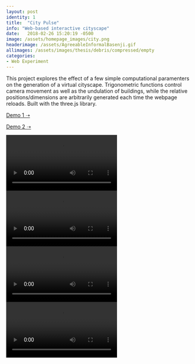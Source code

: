```yaml
---
layout: post
identity: 1
title:  "City Pulse"
info: "Web-based interactive cityscape"
date:   2018-02-26 15:20:19 -0500
image: /assets/homepage_images/city.png
headerimage: /assets/AgreeableInformalBasenji.gif
allimages: /assets/images/thesis/debris/compressed/empty
categories:
- Web Experiment
---
```


This project explores the effect of a few simple computational paramenters on the generation of a virtual cityscape. Trigonometric functions control camera movement as well as the undulation of buildings, while the relative positions/dimensions are arbitrarily generated each time the webpage reloads. Built with the three.js library.

<a href="/assets/irel/3d/city.html" target="_blank" class="bigbutton">Demo 1 ➝</a>


<a href="/assets/irel/3d/double_geometry.html" target="_blank" class="bigbutton">Demo 2 ➝</a>

<div>
  <video autoPlay loop>
    <source src="/assets/video/city/1.mp4" type="video/mp4"/>
  </video>
</div>

<div>
  <video autoPlay loop>
    <source src="/assets/video/city/2.mp4" type="video/mp4"/>
  </video>
</div>

<div>
  <video autoPlay loop>
    <source src="/assets/video/city/3.mp4" type="video/mp4"/>
  </video>
</div>

<div>
  <video autoPlay loop>
    <source src="/assets/video/city/4.mp4" type="video/mp4"/>
  </video>
</div>

